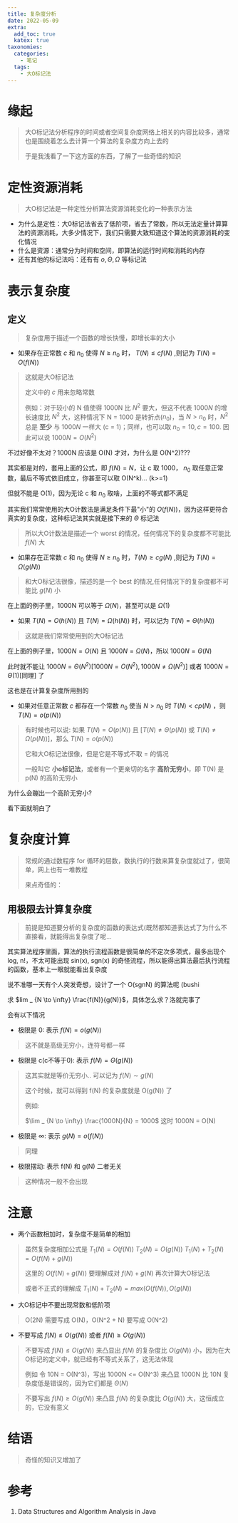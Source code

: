 ```yaml
---
title: 复杂度分析
date: 2022-05-09
extra:
  add_toc: true
  katex: true
taxonomies:
  categories:
    - 笔记
  tags:
    - 大O标记法
---
```


# 缘起

> 大O标记法分析程序的时间或者空间复杂度网络上相关的内容比较多，通常也是围绕着怎么去计算一个算法的复杂度方向上去的
>
> 于是我浅看了一下这方面的东西，了解了一些奇怪的知识

# 定性资源消耗

> 大O标记法是一种定性分析算法资源消耗变化的一种表示方法

+ 为什么是定性：大0标记法省去了低阶项，省去了常数，所以无法定量计算算法的资源消耗，大多少情况下，我们只需要大致知道这个算法的资源消耗的变化情况
+ 什么是资源：通常分为时间和空间，即算法的运行时间和消耗的内存
+ 还有其他的标记法吗：还有有 $o, \Theta, \Omega$ 等标记法

# 表示复杂度

## 定义

> 复杂度用于描述一个函数的增长快慢，即增长率的大小

+ 如果存在正常数 $c$ 和 $n _ 0$ 使得 $N \ge n _ 0$ 时， $T(N) \le cf(N)$ ,则记为 $T(N) = O(f(N))$

> 这就是大O标记法
>
> 定义中的 $c$ 用来忽略常数
>
> 例如：对于较小的 N 值使得 1000N 比 $N^2$ 要大，但这不代表 $1000N$ 的增长速度比 $N^2$ 大，这种情况下 N = 1000 是转折点($n _ 0$)，当 $N > n _ 0$ 时，$N^2$ 总是 **至少** 与 $1000N$ 一样大 (c = 1)；同样，也可以取 $n _ 0 = 10, c=100$. 因此可以说 $1000N = O(N^2)$

不过好像不太对？1000N 应该是 O(N) 才对，为什么是 O(N^2)???

其实都是对的，套用上面的公式，即 $f(N) = N$，让 c 取 1000， $n _ 0$ 取任意正常数，最后不等式依旧成立，你甚至可以取 O(N^k)... (k>=1)

但就不能是 O(1)，因为无论 c 和 $n _ 0$ 取啥，上面的不等式都不满足

其实我们常常使用的大O计数法是满足条件下最"小"的 $O(f(N))$，因为这样更符合真实的复杂度，这种标记法其实就是接下来的 $\Theta$ 标记法

> 所以大O计数法是描述一个 worst 的情况，任何情况下的复杂度都不可能比 $f(N)$ 大

+ 如果存在正常数 $c$ 和 $n _ 0$ 使得 $N \ge n _ 0$ 时，$T(N) \ge cg(N)$ ,则记为 $T(N) = \Omega(g(N))$

> 和大O标记法很像，描述的是一个 best 的情况,任何情况下的复杂度都不可能比 $g(N)$ 小

在上面的例子里，1000N 可以等于 $\Omega(N)$，甚至可以是 $\Omega(1)$

+ 如果 $T(N) = O(h(N))$ 且 $T(N) = \Omega(h(N))$ 时，可以记为 $T(N) = \Theta(h(N))$

> 这就是我们常常使用到的大O标记法

在上面的例子里，$1000N = O(N)$ 且 $1000N = \Omega(N)$，所以 $1000N = \Theta(N)$

此时就不能让 $1000N = \Theta(N^2)$[$1000N = O(N^2), 1000N \not= \Omega(N^2)$] 或者 $1000N = \Theta(1)$[同理] 了

这也是在计算复杂度所用到的

+ 如果对任意正常数 $c$ 都存在一个常数 $n _ 0$ 使当 $N > n _ 0$ 时 $T(N) < cp(N)$ ，则 $T(N) = o(p(N))$

> 有时候也可以说: 如果 $T(N) = O(p(N))$ 且 [$T(N) \not= \Theta(p(N))$ 或 $T(N) \not= \Omega(p(N))$]，那么 $T(N) = o(p(N))$
>
> 它和大O标记法很像，但是它是不等式不取 = 的情况
>
> 一般叫它 **小o标记法**，或者有一个更亲切的名字 **高阶无穷小**，即 T(N) 是 p(N) 的高阶无穷小

为什么会蹦出一个高阶无穷小?

看下面就明白了

# 复杂度计算

> 常规的通过数程序 for 循环的层数，数执行的行数来算复杂度就过了，很简单，网上也有一堆教程
>
> 来点奇怪的：

## 用极限去计算复杂度

> 前提是知道要分析的复杂度的函数的表达式(既然都知道表达式了为什么不直接看，就能得出复杂度了呢...

其实算法程序里面，算法的执行流程函数是很简单的不定次多项式，最多出现个log, n!，不太可能出现 sin(x), sgn(x) 的奇怪流程，所以能得出算法最后执行流程的函数，基本上一眼就能看出复杂度

说不准哪一天有个人突发奇想，设计了一个 O(sgnN) 的算法呢 (bushi

求 $lim _ {N \to \infty} \frac{f(N)}{g(N)}$，具体怎么求？洛就完事了

会有以下情况

+ 极限是 0: 表示 $f(N) = o(g(N))$

> 这不就是高级无穷小，连符号都一样

+ 极限是 c(c不等于0): 表示 $f(N) = \Theta(g(N))$

> 这其实就是等价无穷小.. 可以记为 $f(N) \sim g(N)$
>
> 这个时候，就可以得到 f(N) 的复杂度就是 O(g(N)) 了
>
> 例如:
>
> $\lim _ {N \to \infty} \frac{1000N}{N} = 1000$ 这时 1000N = O(N)

+ 极限是 $\infty$: 表示 $g(N) = o(f(N))$

> 同理

+ 极限摆动: 表示 f(N) 和 g(N) 二者无关

> 这种情况一般不会出现

# 注意

+ 两个函数相加时，复杂度不是简单的相加

> 虽然复杂度相加公式是 $T _ 1(N) = O(f(N))$ $T _ 2(N) = O(g(N))$ $T _ 1(N) + T _ 2(N) = O(f(N) + g(N))$
>
> 这里的 $O(f(N) + g(N))$ 要理解成对 $f(N) + g(N)$ 再次计算大O标记法
>
> 或者不正式的理解成 $T _ 1(N) + T _ 2(N) = max(O(f(N)), O(g(N))$

+ 大O标记中不要出现常数和低阶项

> O(2N) 需要写成 O(N)，O(N^2 + N) 要写成 O(N^2)

+ 不要写成 $f(N) \le O(g(N))$ 或者 $f(N) \ge O(g(N))$ 

> 不要写成 $f(N) \le O(g(N))$ 来凸显出 $f(N)$ 的复杂度比 $O(g(N))$ 小，因为在大O标记的定义中，就已经有不等式关系了，这无法体现
>
> 例如 令 10N = O(N^3)，写出 1000N <= O(N^3) 来凸显 1000N 比 10N 复杂度低是错误的，因为它们都是 $\Theta(N)$

> 不要写出 $f(N) \ge O(g(N))$ 来凸显 $f(N)$ 的复杂度比 $O(g(N))$ 大，这恒成立的，它没有意义

# 结语

> 奇怪的知识又增加了

# 参考

1. Data Structures and Algorithm Analysis in Java

